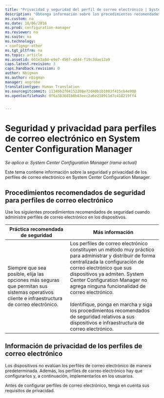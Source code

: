 ```yaml
---
title: "Privacidad y seguridad del perfil de correo electrónico | System Center Configuration Manager"
description: "Obtenga información sobre los procedimientos recomendados de seguridad para administrar perfiles de correo electrónico de dispositivos en System Center Configuration Manager."
ms.custom: na
ms.date: 10/06/2016
ms.prod: configuration-manager
ms.reviewer: na
ms.suite: na
ms.technology:
- configmgr-other
ms.tgt_pltfrm: na
ms.topic: article
ms.assetid: 601e3a8d-e9e7-456f-a844-f19c3dae12a9
caps.latest.revision: 3
caps.handback.revision: 0
author: Nbigman
ms.author: nbigman
manager: angrobe
translationtype: Human Translation
ms.sourcegitcommit: 1134bb2f04152288e72d40b1b1083f415cb4e900
ms.openlocfilehash: 0f6a383681b8b63eec2a6e218911d7c418219ff4


---
```

# <a name="security-and-privacy-for-email-profiles-in-system-center-configuration-manager"></a>Seguridad y privacidad para perfiles de correo electrónico en System Center Configuration Manager

*Se aplica a: System Center Configuration Manager (rama actual)*

Este tema contiene información sobre la seguridad y privacidad de los perfiles de correo electrónico en System Center Configuration Manager.  

## <a name="security-best-practices-for-email-profiles"></a>Procedimientos recomendados de seguridad para perfiles de correo electrónico  
 Use los siguientes procedimientos recomendados de seguridad cuando administre perfiles de correo electrónico en los dispositivos.  

|Práctica recomendada de seguridad|Más información|  
|----------------------------|----------------------|  
|Siempre que sea posible, elija las opciones más seguras que permitan sus sistemas operativos cliente e infraestructura de correo electrónico.|Los perfiles de correo electrónico constituyen un método muy práctico para administrar y distribuir de forma centralizada la configuración de correo electrónico que sus dispositivos ya admiten. System Center Configuration Manager no agrega ninguna funcionalidad de correo electrónico.<br /><br /> Identifique, ponga en marcha y siga los procedimientos recomendados de seguridad relativos a sus dispositivos e infraestructura de correo electrónico.|  

## <a name="privacy-information-for-email-profiles"></a>Información de privacidad de los perfiles de correo electrónico  
 Los dispositivos no evalúan los perfiles de correo electrónico de manera predeterminada. Además, los perfiles de correo electrónico hay que configurarlos y, a continuación, implementarlos en los usuarios.  

 Antes de configurar perfiles de correo electrónico, tenga en cuenta sus requisitos de privacidad.  



<!--HONumber=Nov16_HO1-->


